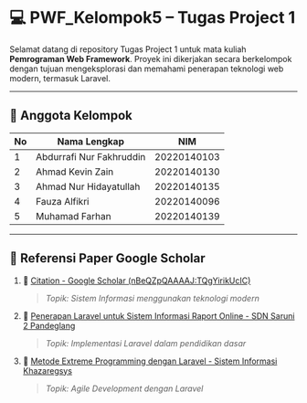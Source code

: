 # 💻 PWF_Kelompok5 – Tugas Project 1

Selamat datang di repository Tugas Project 1 untuk mata kuliah **Pemrograman Web Framework**. Proyek ini dikerjakan secara berkelompok dengan tujuan mengeksplorasi dan memahami penerapan teknologi web modern, termasuk Laravel.

---

## 👥 Anggota Kelompok

| No | Nama Lengkap                   | NIM            |
|----|--------------------------------|----------------|
| 1  | Abdurrafi Nur Fakhruddin       | 20220140103    |
| 2  | Ahmad Kevin Zain               | 20220140130    |
| 3  | Ahmad Nur Hidayatullah         | 20220140135    |
| 4  | Fauza Alfikri                  | 20220140096    |
| 5  | Muhamad Farhan                 | 20220140139    |

---

## 🔗 Referensi Paper Google Scholar

1. 📘 [Citation - Google Scholar (nBeQZpQAAAAJ:TQgYirikUcIC)](https://scholar.google.com/citations?view_op=view_citation&hl=en&user=nBeQZpQAAAAJ&citation_for_view=nBeQZpQAAAAJ:TQgYirikUcIC)  
   > *Topik: Sistem Informasi menggunakan teknologi modern*

2. 📗 [Penerapan Laravel untuk Sistem Informasi Raport Online - SDN Saruni 2 Pandeglang](https://scholar.google.com/scholar?hl=en&as_sdt=0%2C5&q=PENERAPAN+FRAMEWORK+LARAVEL+UNTUK+SISTEM+INFORMASI+RAPORT+ONLINE+PADA+SDN+SARUNI+2+PANDEGLANG&btnG=)  
   > *Topik: Implementasi Laravel dalam pendidikan dasar*

3. 📙 [Metode Extreme Programming dengan Laravel - Sistem Informasi Khazaregsys](https://scholar.google.com/scholar?hl=en&as_sdt=0%2C5&q=Penerapan+Metode+Extreme+Programming+menggunakan+Framework+Laravel+dalam+Pengembangan+Sistem+Informasi+Khazaregsys&btnG=)  
   > *Topik: Agile Development dengan Laravel*
